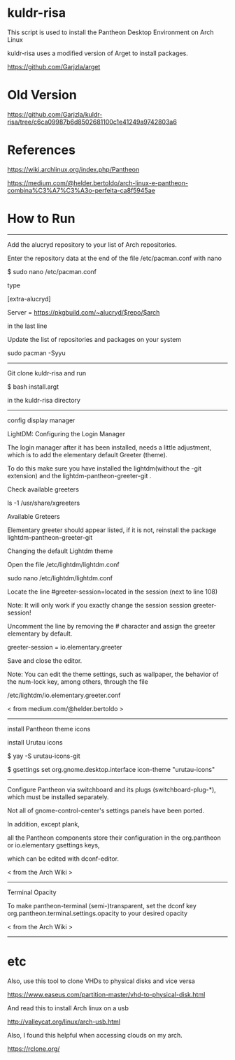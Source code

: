 # kuldr-risa
This script is used to install the Pantheon Desktop Environment on Arch Linux

kuldr-risa uses a modified version of Arget to install packages.

https://github.com/Garjzla/arget

# Old Version
https://github.com/Garjzla/kuldr-risa/tree/c6ca09987b6d8502681100c1e41249a9742803a6

# References
https://wiki.archlinux.org/index.php/Pantheon

https://medium.com/@helder.bertoldo/arch-linux-e-pantheon-combina%C3%A7%C3%A3o-perfeita-ca8f5945ae

# How to Run
-------------------------------------------------------------------------------------------------------------------------------------

Add the alucryd repository to your list of Arch repositories. 

Enter the repository data at the end of the file /etc/pacman.conf with nano

$ sudo nano /etc/pacman.conf

type

[extra-alucryd]

Server = https://pkgbuild.com/~alucryd/$repo/$arch

in the last line

Update the list of repositories and packages on your system

sudo pacman -Syyu

-------------------------------------------------------------------------------------------------------------------------------------

Git clone kuldr-risa and run

$ bash install.argt

in the kuldr-risa directory

----------------------------------------------------------------------------------------------------------------------------------------

config display manager

LightDM: Configuring the Login Manager

The login manager after it has been installed, needs a little adjustment, which is to add the elementary default Greeter (theme). 

To do this make sure you have installed the lightdm(without the -git extension) and the lightdm-pantheon-greeter-git .

Check available greeters

ls -1 /usr/share/xgreeters

Available Greteers

Elementary greeter should appear listed, if it is not, reinstall the package lightdm-pantheon-greeter-git

Changing the default Lightdm theme

Open the file /etc/lightdm/lightdm.conf

sudo nano /etc/lightdm/lightdm.conf

Locate the line #greeter-session=located in the session (next to line 108)

Note: It will only work if you exactly change the session session greeter-session!

Uncomment the line by removing the # character and assign the greeter elementary by default.

greeter-session = io.elementary.greeter 

Save and close the editor.

Note: You can edit the theme settings, such as wallpaper, the behavior of the num-lock key, among others, through the file

/etc/lightdm/io.elementary.greeter.conf

< from medium.com/@helder.bertoldo >

----------------------------------------------------------------------------------------------------------------------------------------

install Pantheon theme icons

install Urutau icons

$ yay -S urutau-icons-git

$ gsettings set org.gnome.desktop.interface icon-theme "urutau-icons"

--------------------------------------------------------------------------------------------------------------------------------------

Configure Pantheon via switchboard and its plugs (switchboard-plug-*), which must be installed separately. 

Not all of gnome-control-center's settings panels have been ported. 

In addition, except plank, 

all the Pantheon components store their configuration in the org.pantheon or io.elementary gsettings keys, 

which can be edited with dconf-editor.

< from the Arch Wiki >

----------------------------------------------------------------------------------------------------------------------------------------

Terminal Opacity

To make pantheon-terminal (semi-)transparent, set the dconf key org.pantheon.terminal.settings.opacity to your desired opacity

< from the Arch Wiki >

----------------------------------------------------------------------------------------------------------------------------------------

# etc
Also, use this tool to clone VHDs to physical disks and vice versa

https://www.easeus.com/partition-master/vhd-to-physical-disk.html


And read this to install Arch linux on a usb

http://valleycat.org/linux/arch-usb.html

Also, I found this helpful when accessing clouds on my arch.

https://rclone.org/
